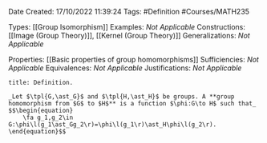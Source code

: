<div class="topSpace"></div>

Date Created: 17/10/2022 11:39:24
Tags: #Definition #Courses/MATH235

Types: [[Group Isomorphism]]
Examples: _Not Applicable_
Constructions: [[Image (Group Theory)]], [[Kernel (Group Theory)]]
Generalizations: _Not Applicable_

Properties: [[Basic properties of group homomorphisms]]
Sufficiencies: _Not Applicable_
Equivalences: _Not Applicable_
Justifications: _Not Applicable_

``` ad-Definition
title: Definition.

_Let $\tpl{G,\ast_G}$ and $\tpl{H,\ast_H}$ be groups. A **group homomorphism from $G$ to $H$** is a function $\phi:G\to H$ such that_
$$\begin{equation}
    \fa g_1,g_2\in G:\phi\l(g_1\ast_Gg_2\r)=\phi\l(g_1\r)\ast_H\phi\l(g_2\r).
\end{equation}$$

```
